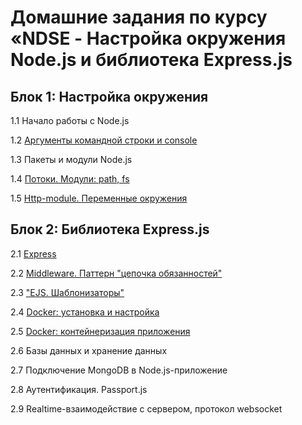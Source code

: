 # Домашние задания по курсу «NDSE - Настройка окружения Node.js и библиотека Express.js

## Блок 1: Настройка окружения

1.1 Начало работы с Node.js

1.2 [Аргументы командной строки и console](./hw_1/)

1.3 Пакеты и модули Node.js

1.4 [Потоки. Модули: path, fs](./hw_2/)

1.5 [Http-module. Переменные окружения](./hw_3/)

## Блок 2: Библиотека Express.js

2.1 [Express](./hw_4/)

2.2 [Middleware. Паттерн "цепочка обязанностей"](./hw_5/)

2.3 ["EJS. Шаблонизаторы"](./hw_6/)

2.4 [Docker: установка и настройка](./hw_7/)

2.5 [Docker: контейнеризация приложения](./hw_8/)

2.6 Базы данных и хранение данных

2.7 Подключение MongoDB в Node.js-приложение

2.8 Аутентификация. Passport.js

2.9 Realtime-взаимодействие с сервером, протокол websocket
